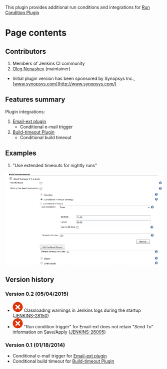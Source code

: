 
This plugin provides additional run conditions and integrations for [Run
Condition
Plugin](http://localhost:8085/display/JENKINS/Run+Condition+Plugin)

# Page contents

## Contributors

1.  Members of Jenkins CI community
2.  [Oleg Nenashev](hhttp://www.linkedin.com/in/onenashev) (maintainer)

-   Initial plugin version has been sponsored by Synopsys Inc.,
    [www.synopsys.com](http://www.synopsys.com/)

## Features summary

Plugin integrations:

1.  [Email-ext
    plugin](http://localhost:8085/display/JENKINS/Email-ext+plugin)
    -   Conditional e-mail trigger
2.  [Build-timeout
    Plugin](http://localhost:8085/display/JENKINS/Build-timeout+Plugin)
    -   Conditional build timeout

## Examples

1.  "Use extended timeouts for nightly runs"

![](docs/images/ConditionalBuildTimeout.png)

## Version history

### Version 0.2 (05/04/2015)

-   ![(error)](docs/images/error.svg)
    Classloading warnings in Jenkins logs during the startup
    ([JENKINS-28150](https://issues.jenkins-ci.org/browse/JENKINS-28150))
-   ![(error)](docs/images/error.svg)
    "Run condition trigger" for Email-ext does not retain "Send To"
    information on Save/Apply
    ([JENKINS-26005](https://issues.jenkins-ci.org/browse/JENKINS-26005))

### Version 0.1 (01/18/2014)

-   Conditional e-mail trigger for [Email-ext
    plugin](http://localhost:8085/display/JENKINS/Email-ext+plugin)
-   Conditional build timeout for [Build-timeout
    Plugin](http://localhost:8085/display/JENKINS/Build-timeout+Plugin)

